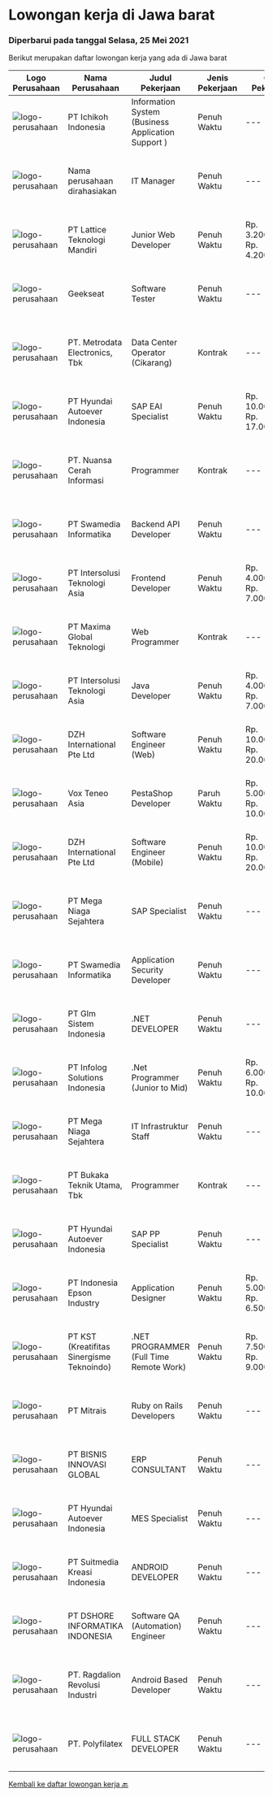 
  # Lowongan kerja di Jawa barat

  ### Diperbarui pada tanggal Selasa, 25 Mei 2021

  Berikut merupakan daftar lowongan kerja yang ada di Jawa barat

  |Logo Perusahaan | Nama Perusahaan | Judul Pekerjaan | Jenis Pekerjaan | Gaji Pekerjaan | Lokasi | Deskripsi | Tanggal diunggah | Pranala |
  | -------------- | --------------- | --------------- | --------- | --------- | -------------- | ------- | ----------- | ----------- |
  |![logo-perusahaan](https://image-service-cdn.seek.com.au/9dfb39b5e0cd7a1909ebb70e1064cc82f5826ae1/ee4dce1061f3f616224767ad58cb2fc751b8d2dc)|PT Ichikoh Indonesia|Information System (Business Application Support )|Penuh Waktu|---|Bekasi|MISSION: Effectively assist deployment and support Factory of Future Program related shop floor applications including Bar flow, MES, e-BTT, e-RO,...|Senin, 24 Mei 2021|https://www.jobstreet.co.id/id/job/information-system-business-application-support-3537480?token=0~edf1de8c-8d14-4906-98c5-8df856c99db3&sectionRank=1&jobId=jobstreet-id-job-3537480|
|![logo-perusahaan](https://us.123rf.com/450wm/pavelstasevich/pavelstasevich1811/pavelstasevich181101027/112815900-stock-vector-no-image-available-icon-flat-vector.jpg?ver=6)|Nama perusahaan dirahasiakan|IT Manager|Penuh Waktu|---|Jawa Barat|Pendidikan minimal S1 segala jurusan Memiliki pengetahuan mengenai PHP dan bahasa pemrograman lainnya atau menguasai jaringan Gaji negotiable...|Selasa, 25 Mei 2021|https://www.jobstreet.co.id/id/job/it-manager-3537839?token=0~edf1de8c-8d14-4906-98c5-8df856c99db3&sectionRank=2&jobId=jobstreet-id-job-3537839|
|![logo-perusahaan](https://image-service-cdn.seek.com.au/31254d5c6826165fcf127e18429f733ef00e19bf/ee4dce1061f3f616224767ad58cb2fc751b8d2dc)|PT Lattice Teknologi Mandiri|Junior Web Developer|Penuh Waktu|Rp. 3.200.000-Rp. 4.200.000|Bandung|General Requirements Candidate must possess at least SMK in RPL (Rekayasa Perangkat Lunak) Required language(s): Bahasa Indonesia, English Required...|Minggu, 23 Mei 2021|https://www.jobstreet.co.id/id/job/junior-web-developer-3536193?token=0~edf1de8c-8d14-4906-98c5-8df856c99db3&sectionRank=3&jobId=jobstreet-id-job-3536193|
|![logo-perusahaan](https://image-service-cdn.seek.com.au/a94166d692fda70a364e9d5191d7ced8a65f1597/ee4dce1061f3f616224767ad58cb2fc751b8d2dc)|Geekseat|Software Tester|Penuh Waktu|---|Bandung|We’re looking for an experienced Software Tester to join our Awesome Engineering Team at Bali or Bandung.As a Software Tester, you will conduct tests,...|Senin, 24 Mei 2021|https://www.jobstreet.co.id/id/job/software-tester-3536534?token=0~edf1de8c-8d14-4906-98c5-8df856c99db3&sectionRank=4&jobId=jobstreet-id-job-3536534|
|![logo-perusahaan](https://image-service-cdn.seek.com.au/0d75518309b56a3cff39daa569b0ba02cc7a22f2/ee4dce1061f3f616224767ad58cb2fc751b8d2dc)|PT. Metrodata Electronics, Tbk|Data Center Operator (Cikarang)|Kontrak|---|Bekasi|Qualification: Candidate must possess at least Diploma in Engineering (Computer/Telecommunication), Computer Science/Information Technology or...|Senin, 24 Mei 2021|https://www.jobstreet.co.id/id/job/data-center-operator-cikarang-3536627?token=0~edf1de8c-8d14-4906-98c5-8df856c99db3&sectionRank=5&jobId=jobstreet-id-job-3536627|
|![logo-perusahaan](https://image-service-cdn.seek.com.au/6b27c1b5e1627dbb544ef316ebb60f2e612d82bc/ee4dce1061f3f616224767ad58cb2fc751b8d2dc)|PT Hyundai Autoever Indonesia|SAP EAI Specialist|Penuh Waktu|Rp. 10.000.000-Rp. 17.000.000|Bekasi|Purpose of PositionWebMethods Interface specialist and developerJob Description Leads effort in working with business internal an external...|Senin, 24 Mei 2021|https://www.jobstreet.co.id/id/job/sap-eai-specialist-3537044?token=0~edf1de8c-8d14-4906-98c5-8df856c99db3&sectionRank=6&jobId=jobstreet-id-job-3537044|
|![logo-perusahaan](https://image-service-cdn.seek.com.au/ccc9351bdb2230a6a680c29475ae1d118c709938/ee4dce1061f3f616224767ad58cb2fc751b8d2dc)|PT. Nuansa Cerah Informasi|Programmer|Kontrak|---|Bandung|Lulusan D3/S1 Jurusan Teknik Informatika/Manajemen Informatika/Sistem Informasi/Teknik Komputer Menguasai bahasa pemrograman web (Asp.net,PHP, pyton...|Senin, 24 Mei 2021|https://www.jobstreet.co.id/id/job/programmer-3536371?token=0~edf1de8c-8d14-4906-98c5-8df856c99db3&sectionRank=7&jobId=jobstreet-id-job-3536371|
|![logo-perusahaan](https://image-service-cdn.seek.com.au/9cbd2abb9e91abdf2b2978ceda391be2d72fc044/ee4dce1061f3f616224767ad58cb2fc751b8d2dc)|PT Swamedia Informatika|Backend API Developer|Penuh Waktu|---|Bandung|Job Description : Back-end web developer is responsible for server-side web application logic and integration of the work front-end web developers do....|Senin, 24 Mei 2021|https://www.jobstreet.co.id/id/job/backend-api-developer-3536776?token=0~edf1de8c-8d14-4906-98c5-8df856c99db3&sectionRank=8&jobId=jobstreet-id-job-3536776|
|![logo-perusahaan](https://image-service-cdn.seek.com.au/f715d3e393651de2fe5a9214d72612dd30f629b2/ee4dce1061f3f616224767ad58cb2fc751b8d2dc)|PT Intersolusi Teknologi Asia|Frontend Developer|Penuh Waktu|Rp. 4.000.000-Rp. 7.000.000|Bandung|Responsibilities:Your duties will include (but will not be limited to): Performing or directing website updates. Developing, maintaining and...|Senin, 24 Mei 2021|https://www.jobstreet.co.id/id/job/frontend-developer-3536565?token=0~edf1de8c-8d14-4906-98c5-8df856c99db3&sectionRank=9&jobId=jobstreet-id-job-3536565|
|![logo-perusahaan](https://image-service-cdn.seek.com.au/8d046a8ad2dd67b6937ccb7d6ad2eded0fcd4df6/ee4dce1061f3f616224767ad58cb2fc751b8d2dc)|PT Maxima Global Teknologi|Web Programmer|Kontrak|---|Bandung|Candidate must possess at least Bachelor's Degree in Computer Science/Information Technology or equivalent. At least 1 year of working experience in...|Senin, 24 Mei 2021|https://www.jobstreet.co.id/id/job/web-programmer-3536460?token=0~edf1de8c-8d14-4906-98c5-8df856c99db3&sectionRank=10&jobId=jobstreet-id-job-3536460|
|![logo-perusahaan](https://image-service-cdn.seek.com.au/f715d3e393651de2fe5a9214d72612dd30f629b2/ee4dce1061f3f616224767ad58cb2fc751b8d2dc)|PT Intersolusi Teknologi Asia|Java Developer|Penuh Waktu|Rp. 4.000.000-Rp. 7.000.000|Bandung|Responsibilities: Design and build for Web Application platform. Ensure the performance, quality, and responsiveness of applications. Collaborate with...|Senin, 24 Mei 2021|https://www.jobstreet.co.id/id/job/java-developer-3536556?token=0~edf1de8c-8d14-4906-98c5-8df856c99db3&sectionRank=11&jobId=jobstreet-id-job-3536556|
|![logo-perusahaan](https://image-service-cdn.seek.com.au/5d9fc84301ede6d517542e964f372c34168150dc/ee4dce1061f3f616224767ad58cb2fc751b8d2dc)|DZH International Pte Ltd|Software Engineer (Web)|Penuh Waktu|Rp. 10.000.000-Rp. 20.000.000|Bandung|Our company provides advance equity trading systems to majority of the financial broking firms in Singapore &amp; Malaysia. Our clients also involve...|Senin, 24 Mei 2021|https://www.jobstreet.co.id/id/job/software-engineer-web-8558403/origin/sg?token=0~edf1de8c-8d14-4906-98c5-8df856c99db3&sectionRank=12&jobId=jobstreet-sg-job-8558403|
|![logo-perusahaan](https://image-service-cdn.seek.com.au/39ab418e6863676ba5cdd1a7c1a0cf8d2bb2f6ec/ee4dce1061f3f616224767ad58cb2fc751b8d2dc)|Vox Teneo Asia|PestaShop Developer|Paruh Waktu|Rp. 5.000.000-Rp. 10.000.000|Bandung|General Job Description Coding applications features according to the business requirements Coordinating with and assist other team members to manage...|Senin, 24 Mei 2021|https://www.jobstreet.co.id/id/job/pestashop-developer-3536977?token=0~edf1de8c-8d14-4906-98c5-8df856c99db3&sectionRank=13&jobId=jobstreet-id-job-3536977|
|![logo-perusahaan](https://image-service-cdn.seek.com.au/5d9fc84301ede6d517542e964f372c34168150dc/ee4dce1061f3f616224767ad58cb2fc751b8d2dc)|DZH International Pte Ltd|Software Engineer (Mobile)|Penuh Waktu|Rp. 10.000.000-Rp. 20.000.000|Bandung|Our company provides advance equity trading systems to majority of the financial broking firms in Singapore &amp; Malaysia. Our clients also involve...|Senin, 24 Mei 2021|https://www.jobstreet.co.id/id/job/software-engineer-mobile-8558422/origin/sg?token=0~edf1de8c-8d14-4906-98c5-8df856c99db3&sectionRank=14&jobId=jobstreet-sg-job-8558422|
|![logo-perusahaan](https://image-service-cdn.seek.com.au/8a8f8e9181c7cd596f744aa8aec595b85f641dc0/ee4dce1061f3f616224767ad58cb2fc751b8d2dc)|PT Mega Niaga Sejahtera|SAP Specialist|Penuh Waktu|---|Bogor|Persyaratan: Pendidikan minimal D3/S1 Komputer Mempunyai pengalaman minimal 2 tahun dan mempunyai pengalaman minimal satu cycle project SAP Mempunyai...|Senin, 24 Mei 2021|https://www.jobstreet.co.id/id/job/sap-specialist-3536783?token=0~edf1de8c-8d14-4906-98c5-8df856c99db3&sectionRank=15&jobId=jobstreet-id-job-3536783|
|![logo-perusahaan](https://image-service-cdn.seek.com.au/9cbd2abb9e91abdf2b2978ceda391be2d72fc044/ee4dce1061f3f616224767ad58cb2fc751b8d2dc)|PT Swamedia Informatika|Application Security Developer|Penuh Waktu|---|Bandung|Job Description :  Troubleshoot, patch security and debug web applications, API applications, root cause analysis of development systems and existing...|Senin, 24 Mei 2021|https://www.jobstreet.co.id/id/job/application-security-developer-3536707?token=0~edf1de8c-8d14-4906-98c5-8df856c99db3&sectionRank=16&jobId=jobstreet-id-job-3536707|
|![logo-perusahaan](https://image-service-cdn.seek.com.au/42ea6b5c43f93ff17e847c5fbcf574c6b3b60f38/ee4dce1061f3f616224767ad58cb2fc751b8d2dc)|PT Glm Sistem Indonesia|.NET DEVELOPER|Penuh Waktu|---|Bogor|What we need: You have a higher / bachelor degree in IT You have at least 5 years programming experience in in ASP.Net, C#, VB 6.0, VB.Net, SQL, XML...|Senin, 24 Mei 2021|https://www.jobstreet.co.id/id/job/net-developer-3537645?token=0~edf1de8c-8d14-4906-98c5-8df856c99db3&sectionRank=17&jobId=jobstreet-id-job-3537645|
|![logo-perusahaan](https://image-service-cdn.seek.com.au/1d21ca4daf4f72fb4e90608460a8bf4a720d1b14/ee4dce1061f3f616224767ad58cb2fc751b8d2dc)|PT Infolog Solutions Indonesia|.Net Programmer (Junior to Mid)|Penuh Waktu|Rp. 6.000.000-Rp. 10.000.000|Bandung|About Us: Infolog is a Singapore Software &amp; Consultancy Company focuses in Warehouse Management System &amp; Transport System as well Warehouse...|Jumat, 21 Mei 2021|https://www.jobstreet.co.id/id/job/net-programmer-junior-to-mid-3535083?token=0~edf1de8c-8d14-4906-98c5-8df856c99db3&sectionRank=18&jobId=jobstreet-id-job-3535083|
|![logo-perusahaan](https://image-service-cdn.seek.com.au/8a8f8e9181c7cd596f744aa8aec595b85f641dc0/ee4dce1061f3f616224767ad58cb2fc751b8d2dc)|PT Mega Niaga Sejahtera|IT Infrastruktur Staff|Penuh Waktu|---|Bogor|Pendidikan minimal D3/S1 Komputer Pengalaman minimal 1 tahun (fresh graduate) Memahami konsep jaringan (networking), sistem terintegrasi dan security...|Kamis, 20 Mei 2021|https://www.jobstreet.co.id/id/job/it-infrastruktur-staff-3533752?token=0~edf1de8c-8d14-4906-98c5-8df856c99db3&sectionRank=19&jobId=jobstreet-id-job-3533752|
|![logo-perusahaan](https://image-service-cdn.seek.com.au/34d5366eced1b572849d918bc50ad6ee08e2e10a/ee4dce1061f3f616224767ad58cb2fc751b8d2dc)|PT Bukaka Teknik Utama, Tbk|Programmer|Kontrak|---|Cileungsi|Job Responsibilities: Write programs in the language of a machine's controller and store programs on media. Design electrical system for Passenger...|Jumat, 21 Mei 2021|https://www.jobstreet.co.id/id/job/programmer-3535286?token=0~edf1de8c-8d14-4906-98c5-8df856c99db3&sectionRank=20&jobId=jobstreet-id-job-3535286|
|![logo-perusahaan](https://image-service-cdn.seek.com.au/6b27c1b5e1627dbb544ef316ebb60f2e612d82bc/ee4dce1061f3f616224767ad58cb2fc751b8d2dc)|PT Hyundai Autoever Indonesia|SAP PP Specialist|Penuh Waktu|---|Bekasi|Purpose of Position The Production Planning Consultant is responsible for delivering a solution or supporting the technical portion of the SAP PP...|Senin, 24 Mei 2021|https://www.jobstreet.co.id/id/job/sap-pp-specialist-3537129?token=0~edf1de8c-8d14-4906-98c5-8df856c99db3&sectionRank=21&jobId=jobstreet-id-job-3537129|
|![logo-perusahaan](https://image-service-cdn.seek.com.au/226a2228c1cd3bda2968c1c5eca9b711396a8ba6/ee4dce1061f3f616224767ad58cb2fc751b8d2dc)|PT Indonesia Epson Industry|Application Designer|Penuh Waktu|Rp. 5.000.000-Rp. 6.500.000|Jawa Barat|Resposibilities:  Develop Ios/Android smartphone application. Collaborate with team throughout the design process. Do development process from...|Jumat, 21 Mei 2021|https://www.jobstreet.co.id/id/job/application-designer-3534923?token=0~edf1de8c-8d14-4906-98c5-8df856c99db3&sectionRank=22&jobId=jobstreet-id-job-3534923|
|![logo-perusahaan](https://image-service-cdn.seek.com.au/a6009c605ada677833f49ceda04886574b007e4e/ee4dce1061f3f616224767ad58cb2fc751b8d2dc)|PT KST (Kreatifitas Sinergisme Teknoindo)|.NET PROGRAMMER (Full Time Remote Work)|Penuh Waktu|Rp. 7.500.000-Rp. 9.000.000|Jawa Barat|Required:              - 1-3 year experience as .NET Developer- Familiarity with .NET Core framework and DBMS: such as SQLServer, MySQL- Knowledge at...|Sabtu, 22 Mei 2021|https://www.jobstreet.co.id/id/job/net-programmer-full-time-remote-work-3527232?token=0~edf1de8c-8d14-4906-98c5-8df856c99db3&sectionRank=23&jobId=jobstreet-id-job-3527232|
|![logo-perusahaan](https://image-service-cdn.seek.com.au/873c75fc9ed6df00967320d343e4e2a794129d8b/ee4dce1061f3f616224767ad58cb2fc751b8d2dc)|PT Mitrais|Ruby on Rails Developers|Penuh Waktu|---|Bandung|Build your Career with Mitrais ! We're urgently looking for experienced Ruby On Rails  Developers to be part of our team for an immediate...|Jumat, 21 Mei 2021|https://www.jobstreet.co.id/id/job/ruby-on-rails-developers-3529360?token=0~edf1de8c-8d14-4906-98c5-8df856c99db3&sectionRank=24&jobId=jobstreet-id-job-3529360|
|![logo-perusahaan](https://us.123rf.com/450wm/pavelstasevich/pavelstasevich1811/pavelstasevich181101027/112815900-stock-vector-no-image-available-icon-flat-vector.jpg?ver=6)|PT BISNIS INNOVASI GLOBAL|ERP CONSULTANT|Penuh Waktu|---|Bekasi|Responsibilities : Gather business process requirement, perform system analysis and design, develop configuration and functional design documentation....|Jumat, 21 Mei 2021|https://www.jobstreet.co.id/id/job/erp-consultant-3535804?token=0~edf1de8c-8d14-4906-98c5-8df856c99db3&sectionRank=25&jobId=jobstreet-id-job-3535804|
|![logo-perusahaan](https://image-service-cdn.seek.com.au/6b27c1b5e1627dbb544ef316ebb60f2e612d82bc/ee4dce1061f3f616224767ad58cb2fc751b8d2dc)|PT Hyundai Autoever Indonesia|MES Specialist|Penuh Waktu|---|Bekasi|Purpose of PositionResponsible of MES System, configure required changes on system derived from changes to the process / Daily support and help for...|Jumat, 21 Mei 2021|https://www.jobstreet.co.id/id/job/mes-specialist-3534821?token=0~edf1de8c-8d14-4906-98c5-8df856c99db3&sectionRank=26&jobId=jobstreet-id-job-3534821|
|![logo-perusahaan](https://image-service-cdn.seek.com.au/d1d6d9e7af7147dee7b7111b97e67641fcf252e0/ee4dce1061f3f616224767ad58cb2fc751b8d2dc)|PT Suitmedia Kreasi Indonesia|ANDROID DEVELOPER|Penuh Waktu|---|Bandung|Role You will develop high-quality Android applications. Responsibilities Write clean &amp; well-structured codes to build beautiful &amp; robust...|Sabtu, 22 Mei 2021|https://www.jobstreet.co.id/id/job/android-developer-3524790?token=0~edf1de8c-8d14-4906-98c5-8df856c99db3&sectionRank=27&jobId=jobstreet-id-job-3524790|
|![logo-perusahaan](https://image-service-cdn.seek.com.au/6b95515431b729e2bc21d44b94140b9a30c3c606/ee4dce1061f3f616224767ad58cb2fc751b8d2dc)|PT DSHORE INFORMATIKA INDONESIA|Software QA (Automation) Engineer|Penuh Waktu|---|Bandung|When building software, you go through many stages. From initial requirements to product launch, it’s integral to ensure that everything works...|Sabtu, 22 Mei 2021|https://www.jobstreet.co.id/id/job/software-qa-automation-engineer-3526837?token=0~edf1de8c-8d14-4906-98c5-8df856c99db3&sectionRank=28&jobId=jobstreet-id-job-3526837|
|![logo-perusahaan](https://image-service-cdn.seek.com.au/da87a6461408f0b7b6f95d19cd34a8a7b5b24325/ee4dce1061f3f616224767ad58cb2fc751b8d2dc)|PT. Ragdalion Revolusi Industri|Android Based Developer|Penuh Waktu|---|Bekasi|Android Based Developer PT. RAGDALION REVOLUSI INDUSTRI CIKARANG, INDONESIA www.ragdalion.com We are looking for an Android Developer to join our...|Sabtu, 22 Mei 2021|https://www.jobstreet.co.id/id/job/android-based-developer-3527152?token=0~edf1de8c-8d14-4906-98c5-8df856c99db3&sectionRank=29&jobId=jobstreet-id-job-3527152|
|![logo-perusahaan](https://image-service-cdn.seek.com.au/482ebe57133d5261f0a67d2ed0ed5d7b1bf9311f/ee4dce1061f3f616224767ad58cb2fc751b8d2dc)|PT. Polyfilatex|FULL STACK DEVELOPER|Penuh Waktu|---|Bandung|Job Descriptions :...|Jumat, 21 Mei 2021|https://www.jobstreet.co.id/id/job/full-stack-developer-3535624?token=0~edf1de8c-8d14-4906-98c5-8df856c99db3&sectionRank=30&jobId=jobstreet-id-job-3535624|


  [Kembali ke daftar lowongan kerja 🔙](../README.md#daftar-lowongan-kerja)
  